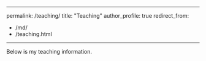 
---
permalink: /teaching/
title: "Teaching"
author_profile: true
redirect_from: 
  - /md/
  - /teaching.html
---

Below is my teaching information.
